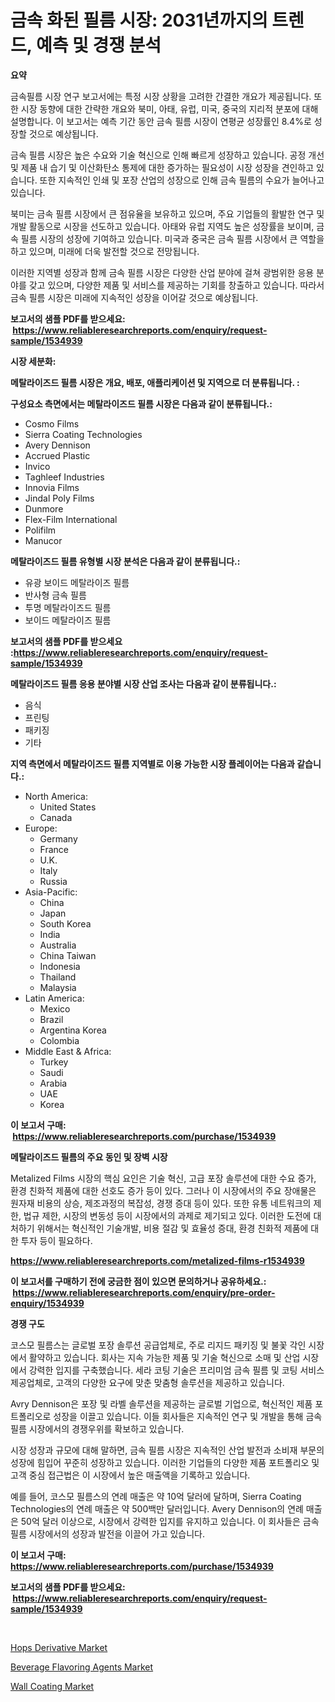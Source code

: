 <p><h1>금속 화된 필름 시장: 2031년까지의 트렌드, 예측 및 경쟁 분석</h1></p><p><strong>요약</strong></p>
<p><p>금속필름 시장 연구 보고서에는 특정 시장 상황을 고려한 간결한 개요가 제공됩니다. 또한 시장 동향에 대한 간략한 개요와 북미, 아태, 유럽, 미국, 중국의 지리적 분포에 대해 설명합니다. 이 보고서는 예측 기간 동안 금속 필름 시장이 연평균 성장률인 8.4%로 성장할 것으로 예상됩니다.</p><p>금속 필름 시장은 높은 수요와 기술 혁신으로 인해 빠르게 성장하고 있습니다. 공정 개선 및 제품 내 습기 및 이산화탄소 통제에 대한 증가하는 필요성이 시장 성장을 견인하고 있습니다. 또한 지속적인 인쇄 및 포장 산업의 성장으로 인해 금속 필름의 수요가 늘어나고 있습니다.</p><p>북미는 금속 필름 시장에서 큰 점유율을 보유하고 있으며, 주요 기업들의 활발한 연구 및 개발 활동으로 시장을 선도하고 있습니다. 아태와 유럽 지역도 높은 성장률을 보이며, 금속 필름 시장의 성장에 기여하고 있습니다. 미국과 중국은 금속 필름 시장에서 큰 역할을 하고 있으며, 미래에 더욱 발전할 것으로 전망됩니다.</p><p>이러한 지역별 성장과 함께 금속 필름 시장은 다양한 산업 분야에 걸쳐 광범위한 응용 분야를 갖고 있으며, 다양한 제품 및 서비스를 제공하는 기회를 창출하고 있습니다. 따라서 금속 필름 시장은 미래에 지속적인 성장을 이어갈 것으로 예상됩니다.</p></p>
<p><strong>보고서의 샘플 PDF를 받으세요: &nbsp;<a href="https://www.reliableresearchreports.com/enquiry/request-sample/1534939">https://www.reliableresearchreports.com/enquiry/request-sample/1534939</a></strong></p>
<p><strong>시장 세분화:</strong></p>
<p><strong> 메탈라이즈드 필름 시장은 개요, 배포, 애플리케이션 및 지역으로 더 분류됩니다. :</strong></p>
<p><strong>구성요소 측면에서는 메탈라이즈드 필름 시장은 다음과 같이 분류됩니다.:</strong></p>
<p><ul><li>Cosmo Films</li><li>Sierra Coating Technologies</li><li>Avery Dennison</li><li>Accrued Plastic</li><li>Invico</li><li>Taghleef Industries</li><li>Innovia Films</li><li>Jindal Poly Films</li><li>Dunmore</li><li>Flex-Film International</li><li>Polifilm</li><li>Manucor</li></ul></p>
<p><strong> 메탈라이즈드 필름 유형별 시장 분석은 다음과 같이 분류됩니다.:</strong></p>
<p><ul><li>유광 보이드 메탈라이즈 필름</li><li>반사형 금속 필름</li><li>투명 메탈라이즈드 필름</li><li>보이드 메탈라이즈 필름</li></ul></p>
<p><strong>보고서의 샘플 PDF를 받으세요 :<a href="https://www.reliableresearchreports.com/enquiry/request-sample/1534939">https://www.reliableresearchreports.com/enquiry/request-sample/1534939</a></strong></p>
<p><strong> 메탈라이즈드 필름 응용 분야별 시장 산업 조사는 다음과 같이 분류됩니다.:</strong></p>
<p><ul><li>음식</li><li>프린팅</li><li>패키징</li><li>기타</li></ul></p>
<p><strong>지역 측면에서 메탈라이즈드 필름 지역별로 이용 가능한 시장 플레이어는 다음과 같습니다.:</strong></p>
<p><ul>
    <li>
        North America:
        <ul>
            <li>United States</li>
            <li>Canada</li>
        </ul>
    </li>
    <li>
        Europe:
        <ul>
            <li>Germany</li>
            <li>France</li>
            <li>U.K.</li>
            <li>Italy</li>
            <li>Russia</li>
        </ul>
    </li>
    <li>
        Asia-Pacific:
        <ul>
            <li>China</li>
            <li>Japan</li>
            <li>South Korea</li>
            <li>India</li>
            <li>Australia</li>
            <li>China Taiwan</li>
            <li>Indonesia</li>
            <li>Thailand</li>
            <li>Malaysia</li>
        </ul>
    </li>
    <li>
        Latin America:
        <ul>
            <li>Mexico</li>
            <li>Brazil</li>
            <li>Argentina Korea</li>
            <li>Colombia</li>
        </ul>
    </li>
    <li>
        Middle East & Africa:
        <ul>
            <li>Turkey</li>
            <li>Saudi</li>
            <li>Arabia</li>
            <li>UAE</li>
            <li>Korea</li>
        </ul>
    </li>
    </ul></p>
<p><strong>이 보고서 구매: &nbsp;<a href="https://www.reliableresearchreports.com/purchase/1534939">https://www.reliableresearchreports.com/purchase/1534939</a></strong></p>
<p><strong>메탈라이즈드 필름의 주요 동인 및 장벽 시장</strong></p>
<p><p>Metalized Films 시장의 핵심 요인은 기술 혁신, 고급 포장 솔루션에 대한 수요 증가, 환경 친화적 제품에 대한 선호도 증가 등이 있다. 그러나 이 시장에서의 주요 장애물은 원자재 비용의 상승, 제조과정의 복잡성, 경쟁 증대 등이 있다. 또한 유통 네트워크의 제한, 법규 제한, 시장의 변동성 등이 시장에서의 과제로 제기되고 있다. 이러한 도전에 대처하기 위해서는 혁신적인 기술개발, 비용 절감 및 효율성 증대, 환경 친화적 제품에 대한 투자 등이 필요하다.</p></p>
<p><strong><a href="https://www.reliableresearchreports.com/metalized-films-r1534939">https://www.reliableresearchreports.com/metalized-films-r1534939</a></strong></p>
<p><strong>이 보고서를 구매하기 전에 궁금한 점이 있으면 문의하거나 공유하세요.: &nbsp;<a href="https://www.reliableresearchreports.com/enquiry/pre-order-enquiry/1534939">https://www.reliableresearchreports.com/enquiry/pre-order-enquiry/1534939</a></strong></p>
<p><strong>경쟁 구도</strong></p>
<p><p>코스모 필름스는 글로벌 포장 솔루션 공급업체로, 주로 리지드 패키징 및 불꽃 각인 시장에서 활약하고 있습니다. 회사는 지속 가능한 제품 및 기술 혁신으로 소매 및 산업 시장에서 강력한 입지를 구축했습니다. 세라 코팅 기술은 프리미엄 금속 필름 및 코팅 서비스 제공업체로, 고객의 다양한 요구에 맞춘 맞춤형 솔루션을 제공하고 있습니다.</p><p>Avry Dennison은 포장 및 라벨 솔루션을 제공하는 글로벌 기업으로, 혁신적인 제품 포트폴리오로 성장을 이끌고 있습니다. 이들 회사들은 지속적인 연구 및 개발을 통해 금속 필름 시장에서의 경쟁우위를 확보하고 있습니다.</p><p>시장 성장과 규모에 대해 말하면, 금속 필름 시장은 지속적인 산업 발전과 소비재 부문의 성장에 힘입어 꾸준히 성장하고 있습니다. 이러한 기업들의 다양한 제품 포트폴리오 및 고객 중심 접근법은 이 시장에서 높은 매출액을 기록하고 있습니다.</p><p>예를 들어, 코스모 필름스의 연례 매출은 약 10억 달러에 달하며, Sierra Coating Technologies의 연례 매출은 약 500백만 달러입니다. Avery Dennison의 연례 매출은 50억 달러 이상으로, 시장에서 강력한 입지를 유지하고 있습니다. 이 회사들은 금속 필름 시장에서의 성장과 발전을 이끌어 가고 있습니다.</p></p>
<p><strong>이 보고서 구매: &nbsp; <a href="https://www.reliableresearchreports.com/purchase/1534939">https://www.reliableresearchreports.com/purchase/1534939</a></strong></p>
<p><strong>보고서의 샘플 PDF를 받으세요: &nbsp;<a href="https://www.reliableresearchreports.com/enquiry/request-sample/1534939">https://www.reliableresearchreports.com/enquiry/request-sample/1534939</a></strong><strong></strong></p>
<p>&nbsp;</p>
<p><p><a href="https://github.com/lataunyatinikmelvin59ilbd0dv/Market-Research-Report-List-2/blob/main/hops-derivative-market.md">Hops Derivative Market</a></p><p><a href="https://github.com/pgtimber/Market-Research-Report-List-2/blob/main/beverage-flavoring-agents-market.md">Beverage Flavoring Agents Market</a></p><p><a href="https://unruly-ladybug-44b.notion.site/Wall-Coating-Market-Research-Report-The-Key-To-Successful-Business-Strategy-Forecasted-for-Period-f-0897c0d5345f4ea1954c8cba92a9335c">Wall Coating Market</a></p></p>